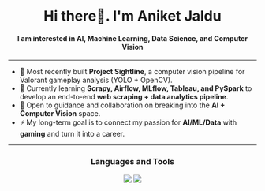 <h1 align="center"> Hi there👋. I'm Aniket Jaldu </h1>
<h4 align="center"> I am interested in AI, Machine Learning, Data Science, and Computer Vision </h4>

-----

- 🔭 Most recently built **Project Sightline**, a computer vision pipeline for Valorant gameplay analysis (YOLO + OpenCV).  
- 🌱 Currently learning **Scrapy, Airflow, MLflow, Tableau, and PySpark** to develop an end-to-end **web scraping + data analytics pipeline**.  
- 🤔 Open to guidance and collaboration on breaking into the **AI + Computer Vision** space.  
- ⚡ My long-term goal is to connect my passion for **AI/ML/Data** with **gaming** and turn it into a career.  

-----

<h3 align="center"> Languages and Tools</h3>
<p align="center">
  <img src="https://skillicons.dev/icons?i=python,r,java,c,cs,sql,js,html,css)" />
  <img src="https://skillicons.dev/icons?i=pytorch,tensorflow,sklearn,opencv,pandas,numpy,matplotlib,flask,fastapi,react,tailwind,docker,mysql,mongodb,git,jupyter,vscode,idea,unity)" />
</p>
  
